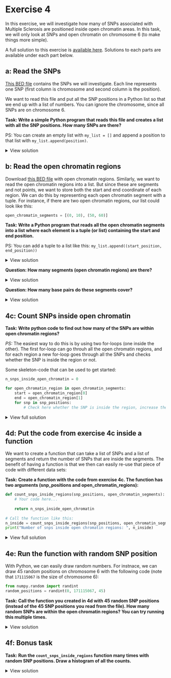 # Exercise 4

In this exercise, we will investigate how many of SNPs associated with Multiple Sclerosis are positioned inside open chromatin areas. 
In this task, we will only look at SNPs and open chromatin on chromosome 6 (to make things more simple). 

A full solution to this exercise is [available here](https://github.com/uio-bmi/statistical_genomics_exercises/blob/master/exercise4_solution.py). Solutions to each parts are available under each part below. 

## a: Read the SNPs
[This BED file](https://raw.githubusercontent.com/uio-bmi/statistical_genomics_exercises/master/ms_associated_snps_chr6.bed) 
contains the SNPs we will investigate. Each line represents one SNP (first column is chromosome and second column is the position).

We want to read this file and put all the SNP positions in a Python list so that we end up with a list of numbers. You can ignore the chromosome, since all SNPs are on chromosome 6.

**Task: Write a simple Python program that reads this file and creates a list with all the SNP positions. How many SNPs are there?**

PS: You can create an empty list with `my_list = []` and append a position to that list with `my_list.append(position)`.

<details>
<summary>View solution</summary>

```python
# Initialize an empty list that we will use to store the positions
snp_positions = []

# Open the file and go through the lines
snps_file = open("ms_associated_snps_chr6.bed")
for line in snps_file:
    # Split the line and get the SNP position
    splitted_line = line.split()
    snp_position = int(splitted_line[1])
    
    # Add this position to the list
    snp_positions.append(snp_position)

print("Number of snps: ", len(snp_position))
```
</details> 


## b: Read the open chromatin regions
Download [this BED file](https://raw.githubusercontent.com/uio-bmi/statistical_genomics_exercises/master/open_chromatin_chr6.bed) 
with open chromatin regions.
Similarly, we want to read the open chromatin regions into a list. But since these are segments and not points, we want to store
both the start and end coordinate of each region. We can do this by representing each open chromatin segment with a tuple. 
For instance, if there are two open chromatin regions, our list could look like this:

```python
open_chromatin_segments = [(0, 10), (50, 60)]
```

**Task: Write a Python program that reads all the open chromatin segments into a list where each element is a tuple  (or list) containing the start and end position.**

PS: You can add a tuple to a list like this: `my_list.append((start_position, end_position))`


<details>
<summary>View solution</summary>

```python
# Initialize an empty list that we will use to store the positions
open_chromatin_segments = []

# Open the file and go through the lines
open_chromatin_file = open("open_chromatin_chr6.bed")
for line in open_chromatin_file:
    # Split the line and get the start and end coordinate
    splitted_line = line.split()
    start_position = int(splitted_line[1])
    end_position = int(splitted_line[2])
    
    # Add the start and end position to the list
    open_chromatin_segments.append((start_position, end_position))
```
</details> 


**Question: How many segments (open chromatin regions) are there?**
<details>
<summary>View solution</summary>

```python
print("Number of segments: ", len(open_chromatin_segments))
```

</details>


**Question: How many base pairs do these segments cover?** 
<details>
<summary>View solution</summary>

```python
n_basepairs_covered = 0
for segment in open_chromatin_segments:
    start = segment[0]
    end = segment[1]
    
    n_basepairs_covered += end - start 
print("Number of base pairs covered: ", n_basepairs_covered)
```

</details>


## 4c: Count SNPs inside open chromatin
**Task: Write python code to find out how many of the SNPs are within open chromatin regions?**

*PS:* The easiest way to do this is by using two for-loops (one inside the other). The first for-loop can go throuh all the open chromatin regions, and for each region a new for-loop goes through all the SNPs and checks whether the SNP is inside the region or not.

Some skeleton-code that can be used to get started:
```python
n_snps_inside_open_chromatin = 0

for open_chromatin_region in open_chromatin_segments:
    start = open_chromatin_region[0]
    end = open_chromatin_region[1]
    for snp in snp_positions:
        # Check here whether the SNP is inside the region, increase the counter if it is     
```

<details>
<summary>View full solution</summary>

```python
n_snps_inside_open_chromatin = 0

for open_chromatin_region in open_chromatin_segments:
    start = open_chromatin_region[0]
    end = open_chromatin_region[1]
    for snp in snp_positions:
        # Check here whether the SNP is inside the region, increase the counter if it is     
        if snp >= start and snp < end:
            n_snps_inside_open_chromatin += 1

print("Number of SNPs inside open chromatin regions: ", n_snps_inside_open_chromatin)
```
</details>



## 4d: Put the code from exercise 4c inside a function
We want to create a function that can take a list of SNPs and a list of segments and return the number of SNPs that are inside the segments.
The benefit of having a function is that we then can easily re-use that piece of code with different data sets:

**Task: Create a function with the code from exercise 4c. The function has two arguments (snp_positions and open_chromatin_regions):**
```python
def count_snps_inside_regions(snp_positions, open_chromatin_segments):
    # Your code here...
    
    return n_snps_inside_open_chromatin
    
# Call the function like this:
n_inside = count_snps_inside_regions(snp_positions, open_chromatin_segments)
print("Number of snps inside open chromatin regions: ", n_inside)
```

<details>
<summary>View full solution</summary>

```python
def count_snps_inside_regions(snp_positions, open_chromatin_segments):
    n_snps_inside_open_chromatin = 0

    for open_chromatin_region in open_chromatin_segments:
        start = open_chromatin_region[0]
        end = open_chromatin_region[1]
        for snp in snp_positions:
            # Check here whether the SNP is inside the region, increase the counter if it is     
            if snp >= start and snp < end:
                n_snps_inside_open_chromatin += 1
        
    return n_snps_inside_open_chromatin
    
# Call the function like this:
n_inside = count_snps_inside_regions(snp_positions, open_chromatin_segments)
print("Number of snps inside open chromatin regions: ", n_inside)
```
</details>


## 4e: Run the function with random SNP position
With Python, we can easily draw random numbers. For instnace, we can draw 45 random positions on chromosome 6 with the following code (note that `171115067` is the size of chromosome 6):
```python
from numpy.random import randint
random_positions = randint(0, 171115067, 45)
```

**Task: Call the function you created in 4d with 45 random SNP positions (instead of the 45 SNP positions you read from the file). 
How many random SNPs are within the open chromatin regions? You can try running this multiple times.**

<details>
<summary>View solution</summary>

```python
from numpy.random import randint
random_positions = randint(0, 171115067, 45)

n_inside = count_snps_inside_regions(random_positions, open_chromatin_segments)
print(n_inside)
```

</details>


## 4f: Bonus task
**Task: Run the `count_snps_inside_regions` function many times with random SNP positions. Draw a histogram of all the counts.**

<details>
<summary>View solution</summary>

```python
from numpy.random import randint
import matplotlib.pyplot as plt
counts = []

for i in range(0, 100):
    random_positions = randint(0, 171115067, 45)
    count = count_snps_inside_regions(random_positions, open_chromatin_segments)
    counts.append(count) 
    
# Plot the histogram
plt.plot(counts)
plt.show()
```

